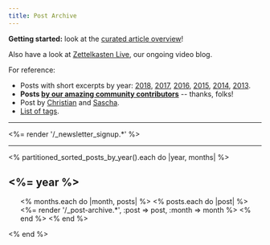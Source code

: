 ```yaml
---
title: Post Archive
---
```


**Getting started:** look at the [curated article overview](/posts/overview/)!

Also have a look at [Zettelkasten Live](/live/), our ongoing video blog.

For reference:

* Posts with short excerpts by year: [2018](/posts/2018/), [2017](/posts/2017/), [2016](/posts/2016/), [2015](/posts/2015/), [2014](/posts/2014/), [2013](/posts/2013/).
* **Posts [by our amazing community contributors](/authors/guests/)** -- thanks, folks!
* Post by [Christian](/authors/christian/) and [Sascha](/authors/sascha/).
* [List of tags](/posts/tags/).

-----

<%= render '/_newsletter_signup.*' %>

-----

<% partitioned_sorted_posts_by_year().each do |year, months| %>
<h2><%= year %></h2>

<ul class="allposts">
<% months.each do |month, posts| %>
<% posts.each do |post| %>
<%= render '/_post-archive.*', :post => post, :month => month %>
<% end %>
<% end %> 
</ul>

<% end %>
